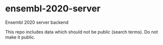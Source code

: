 # ensembl-2020-server
Ensembl 2020 server backend

This repo includes data which should not be public (search terms). Do not make it public.
